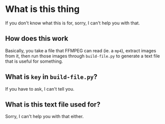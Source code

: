 # What is this thing

If you don't know what this is for, sorry, I can't help you with that.

## How does this work

Basically, you take a file that FFMPEG can read (ie. a `mp4`), extract images from it, then run those images through `build-file.py` to generate a text file that is useful for something.

## What is `key` in `build-file.py`?

If you have to ask, I can't tell you.

## What is this text file used for?

Sorry, I can't help you with that either.
